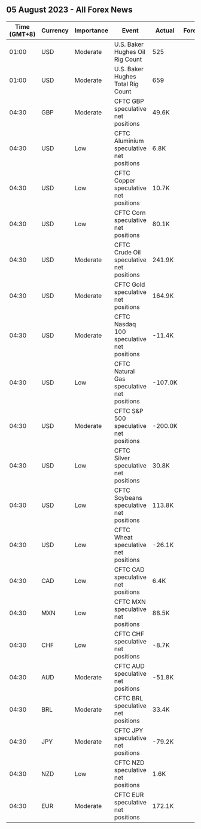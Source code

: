## 05 August 2023 - All Forex News

| Time (GMT+8) | Currency | Importance | Event | Actual | Forecast | Previous |
|------|----------|------------|-------|--------|----------|----------|
| 01:00 | USD | Moderate | U.S. Baker Hughes Oil Rig Count | 525 |  | 529 |
| 01:00 | USD | Moderate | U.S. Baker Hughes Total Rig Count | 659 |  | 664 |
| 04:30 | GBP | Moderate | CFTC GBP speculative net positions | 49.6K |  | 59.0K |
| 04:30 | USD | Low | CFTC Aluminium speculative net positions | 6.8K |  | 6.8K |
| 04:30 | USD | Low | CFTC Copper speculative net positions | 10.7K |  | 1.2K |
| 04:30 | USD | Low | CFTC Corn speculative net positions | 80.1K |  | 70.5K |
| 04:30 | USD | Moderate | CFTC Crude Oil speculative net positions | 241.9K |  | 225.2K |
| 04:30 | USD | Moderate | CFTC Gold speculative net positions | 164.9K |  | 173.6K |
| 04:30 | USD | Moderate | CFTC Nasdaq 100 speculative net positions | -11.4K |  | -10.7K |
| 04:30 | USD | Low | CFTC Natural Gas speculative net positions | -107.0K |  | -97.1K |
| 04:30 | USD | Moderate | CFTC S&P 500 speculative net positions | -200.0K |  | -232.6K |
| 04:30 | USD | Low | CFTC Silver speculative net positions | 30.8K |  | 36.9K |
| 04:30 | USD | Low | CFTC Soybeans speculative net positions | 113.8K |  | 135.0K |
| 04:30 | USD | Low | CFTC Wheat speculative net positions | -26.1K |  | -20.6K |
| 04:30 | CAD | Low | CFTC CAD speculative net positions | 6.4K |  | 5.5K |
| 04:30 | MXN | Low | CFTC MXN speculative net positions | 88.5K |  | 87.8K |
| 04:30 | CHF | Low | CFTC CHF speculative net positions | -8.7K |  | -8.4K |
| 04:30 | AUD | Moderate | CFTC AUD speculative net positions | -51.8K |  | -51.2K |
| 04:30 | BRL | Moderate | CFTC BRL speculative net positions | 33.4K |  | 32.0K |
| 04:30 | JPY | Moderate | CFTC JPY speculative net positions | -79.2K |  | -77.8K |
| 04:30 | NZD | Low | CFTC NZD speculative net positions | 1.6K |  | -0.9K |
| 04:30 | EUR | Moderate | CFTC EUR speculative net positions | 172.1K |  | 177.2K |
